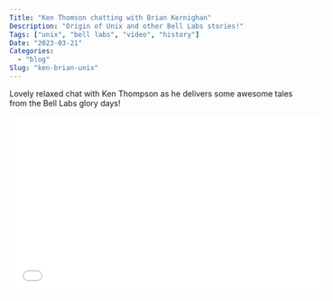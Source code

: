 ```yaml
---
Title: "Ken Thomson chatting with Brian Kernighan"
Description: "Origin of Unix and other Bell Labs stories!"
Tags: ["unix", "bell labs", "video", "history"]
Date: "2023-03-21"
Categories:
  - "blog"
Slug: "ken-brian-unix"
---
```


Lovely relaxed chat with Ken Thompson as he delivers some awesome tales from the Bell Labs glory days!

<div class="video-container">
<iframe width="560" height="315" src="//www.youtube.com/embed/EY6q5dv_B-o" frameborder="0" allowfullscreen></iframe>
</div>
